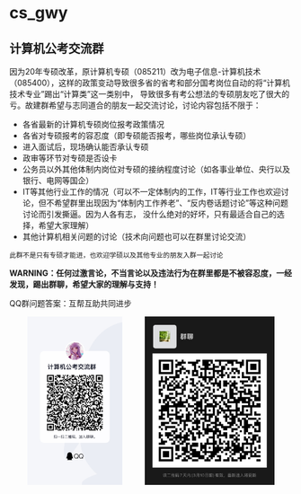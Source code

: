# cs_gwy
## 计算机公考交流群

因为20年专硕改革，原计算机专硕（085211）改为电子信息-计算机技术（085400），这样的政策变动导致很多省的省考和部分国考岗位自动的将“计算机技术专业”踢出“计算类”这一类别中，
导致很多有考公想法的专硕朋友吃了很大的亏。故建群希望与志同道合的朋友一起交流讨论，讨论内容包括不限于：

- 各省最新的计算机专硕岗位报考政策情况
- 各省对专硕报考的容忍度（即专硕能否报考，哪些岗位承认专硕）
- 进入面试后，现场确认能否承认专硕
- 政审等环节对专硕是否设卡
- 公务员以外其他体制内岗位对专硕的接纳程度讨论（如各事业单位、央行以及银行、电网等国企）
- IT等其他行业工作的情况（可以不一定体制内的工作，IT等行业工作也欢迎讨论，但不希望群里出现因为“体制内工作养老”、“反内卷话题讨论”等这种问题讨论而引发撕逼。因为人各有志，
    没什么绝对的好坏，只有最适合自己的选择，希望大家理解）
- 其他计算机相关问题的讨论（技术向问题也可以在群里讨论交流）

`此群不是只有专硕才能进，也欢迎学硕以及其他专业的朋友入群一起讨论`

**WARNING：任何过激言论，不当言论以及违法行为在群里都是不被容忍度，一经发现，踢出群聊，希望大家的理解与支持！**

QQ群问题答案：互帮互助共同进步

<p align="center">
  <img src="https://raw.githubusercontent.com/RebornForPower/cs_gwy/main/qq.JPG"  height="300">  &emsp;  &emsp;
  <img src="https://raw.githubusercontent.com/RebornForPower/cs_gwy/main/weixin.JPG"  height="300">
</p>
